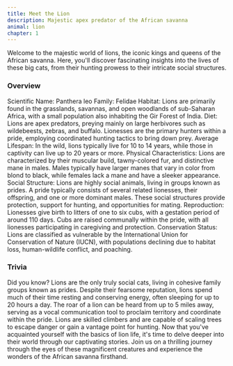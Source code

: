 ```yaml
---
title: Meet the Lion
description: Majestic apex predator of the African savanna
animal: lion
chapter: 1
---
```


Welcome to the majestic world of lions, the iconic kings and queens of the African savanna. Here, you'll discover fascinating insights into the lives of these big cats, from their hunting prowess to their intricate social structures.

### Overview

Scientific Name: Panthera leo
Family: Felidae
Habitat: Lions are primarily found in the grasslands, savannas, and open woodlands of sub-Saharan Africa, with a small population also inhabiting the Gir Forest of India.
Diet: Lions are apex predators, preying mainly on large herbivores such as wildebeests, zebras, and buffalo. Lionesses are the primary hunters within a pride, employing coordinated hunting tactics to bring down prey.
Average Lifespan: In the wild, lions typically live for 10 to 14 years, while those in captivity can live up to 20 years or more.
Physical Characteristics: Lions are characterized by their muscular build, tawny-colored fur, and distinctive mane in males. Males typically have larger manes that vary in color from blond to black, while females lack a mane and have a sleeker appearance.
Social Structure: Lions are highly social animals, living in groups known as prides. A pride typically consists of several related lionesses, their offspring, and one or more dominant males. These social structures provide protection, support for hunting, and opportunities for mating.
Reproduction: Lionesses give birth to litters of one to six cubs, with a gestation period of around 110 days. Cubs are raised communally within the pride, with all lionesses participating in caregiving and protection.
Conservation Status: Lions are classified as vulnerable by the International Union for Conservation of Nature (IUCN), with populations declining due to habitat loss, human-wildlife conflict, and poaching.

### Trivia

Did you know? Lions are the only truly social cats, living in cohesive family groups known as prides.
Despite their fearsome reputation, lions spend much of their time resting and conserving energy, often sleeping for up to 20 hours a day.
The roar of a lion can be heard from up to 5 miles away, serving as a vocal communication tool to proclaim territory and coordinate within the pride.
Lions are skilled climbers and are capable of scaling trees to escape danger or gain a vantage point for hunting.
Now that you've acquainted yourself with the basics of lion life, it's time to delve deeper into their world through our captivating stories. Join us on a thrilling journey through the eyes of these magnificent creatures and experience the wonders of the African savanna firsthand.